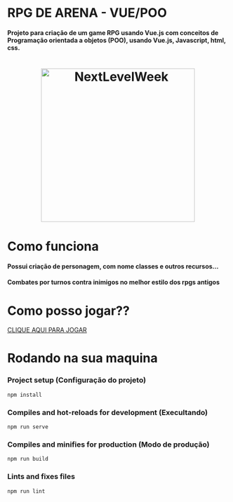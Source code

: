 # RPG DE ARENA - VUE/POO
<h4> Projeto para criação de um game RPG usando Vue.js com conceitos de Programação orientada a objetos (POO), usando Vue.js, Javascript, html, css. </h4>

<h1 align="center">
    <img alt="NextLevelWeek" title="#NextLevelWeek" src="https://i.pinimg.com/originals/94/6e/06/946e065ebf6c68dbc30f7a162a04351d.gif" width= '350px' />
</h1>

# Como funciona

<h4> Possui criação de personagem, com nome classes e outros recursos... </h4>

<h4> Combates por turnos contra inimigos no melhor estilo dos rpgs antigos </h4>

# Como posso jogar??

<a href="https://rpg-de-arena-vue-js.vercel.app/">CLIQUE AQUI PARA JOGAR</a>

# Rodando na sua maquina

### Project setup (Configuração do projeto)
```
npm install
```

### Compiles and hot-reloads for development (Execultando)
```
npm run serve
```

### Compiles and minifies for production (Modo de produção)
```
npm run build
```

### Lints and fixes files
```
npm run lint
